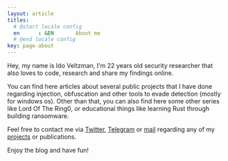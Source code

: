 ```yaml
---
layout: article
titles:
  # @start locale config
  en      : &EN       About me
  # @end locale config
key: page-about
---
```


Hey, my name is Ido Veltzman, I'm 22 years old security researcher that also loves to code, research and share my findings online.

You can find here articles about several public projects that I have done regarding injection, obfuscation and other tools to evade detection (mostly for windows os).
Other than that, you can also find here some other series like Lord Of The Ring0, or educational things like learning Rust through building ransomware.

Feel free to contact me via [Twitter](https://twitter.com/idov31), [Telegram](https://t.me/idov31) or [mail](mailto:idov3110@gmail.com) regarding any of my [projects](https://github.com/idov31) or publications.

Enjoy the blog and have fun!
